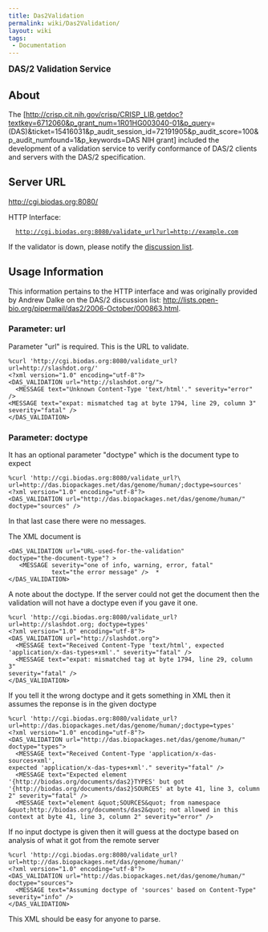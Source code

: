 ```yaml
---
title: Das2Validation
permalink: wiki/Das2Validation/
layout: wiki
tags:
 - Documentation
---
```


<big>**DAS/2 Validation Service**</big>

About
-----

The
\[<http://crisp.cit.nih.gov/crisp/CRISP_LIB.getdoc?textkey=6712060&p_grant_num=1R01HG003040-01&p_query>=(DAS)&ticket=15416031&p\_audit\_session\_id=72191905&p\_audit\_score=100&p\_audit\_numfound=1&p\_keywords=DAS
NIH grant\] included the development of a validation service to verify
conformance of DAS/2 clients and servers with the DAS/2 specification.

Server URL
----------

<http://cgi.biodas.org:8080/>

HTTP Interface:

`  `[`http://cgi.biodas.org:8080/validate_url?url=http://example.com`](http://cgi.biodas.org:8080/validate_url?url=http://example.com)

If the validator is down, please notify the [discussion
list](http://biodas.org/mailman/listinfo/das2).

Usage Information
-----------------

This information pertains to the HTTP interface and was originally
provided by Andrew Dalke on the DAS/2 discussion list:
<http://lists.open-bio.org/pipermail/das2/2006-October/000863.html>.

### Parameter: url

Parameter "url" is required. This is the URL to validate.

    %curl 'http://cgi.biodas.org:8080/validate_url?url=http://slashdot.org/'
    <?xml version="1.0" encoding="utf-8"?>
    <DAS_VALIDATION url="http://slashdot.org/">
      <MESSAGE text="Unknown Content-Type 'text/html'." severity="error" />
    <MESSAGE text="expat: mismatched tag at byte 1794, line 29, column 3"  
    severity="fatal" />
    </DAS_VALIDATION>

### Parameter: doctype

It has an optional parameter "doctype" which is the document type to
expect

    %curl 'http://cgi.biodas.org:8080/validate_url?\
    url=http://das.biopackages.net/das/genome/human/;doctype=sources'
    <?xml version="1.0" encoding="utf-8"?>
    <DAS_VALIDATION url="http://das.biopackages.net/das/genome/human/"  
    doctype="sources" />

In that last case there were no messages.

The XML document is

    <DAS_VALIDATION url="URL-used-for-the-validation"  
    doctype="the-document-type"? >
       <MESSAGE severity="one of info, warning, error, fatal"
                text="the error message" />  *
    </DAS_VALIDATION>

A note about the doctype. If the server could not get the document then
the validation will not have a doctype even if you gave it one.

    %curl 'http://cgi.biodas.org:8080/validate_url?url=http://slashdot.org; doctype=types'
    <?xml version="1.0" encoding="utf-8"?>
    <DAS_VALIDATION url="http://slashdot.org">
      <MESSAGE text="Received Content-Type 'text/html', expected  
    'application/x-das-types+xml'." severity="fatal" />
      <MESSAGE text="expat: mismatched tag at byte 1794, line 29, column 3"  
    severity="fatal" />
    </DAS_VALIDATION>

If you tell it the wrong doctype and it gets something in XML then it
assumes the reponse is in the given doctype

    %curl 'http://cgi.biodas.org:8080/validate_url?url=http://das.biopackages.net/das/genome/human/;doctype=types'
    <?xml version="1.0" encoding="utf-8"?>
    <DAS_VALIDATION url="http://das.biopackages.net/das/genome/human/"  
    doctype="types">
      <MESSAGE text="Received Content-Type 'application/x-das-sources+xml',  
    expected 'application/x-das-types+xml'." severity="fatal" />
      <MESSAGE text="Expected element  
    '{http://biodas.org/documents/das2}TYPES' but got  
    '{http://biodas.org/documents/das2}SOURCES' at byte 41, line 3, column  
    2" severity="fatal" />
      <MESSAGE text="element &quot;SOURCES&quot; from namespace  
    &quot;http://biodas.org/documents/das2&quot; not allowed in this  
    context at byte 41, line 3, column 2" severity="error" />

If no input doctype is given then it will guess at the doctype based on
analysis of what it got from the remote server

    %curl 'http://cgi.biodas.org:8080/validate_url?url=http://das.biopackages.net/das/genome/human/'
    <?xml version="1.0" encoding="utf-8"?>
    <DAS_VALIDATION url="http://das.biopackages.net/das/genome/human/"  
    doctype="sources">
      <MESSAGE text="Assuming doctype of 'sources' based on Content-Type"  
    severity="info" />
    </DAS_VALIDATION>

This XML should be easy for anyone to parse.
